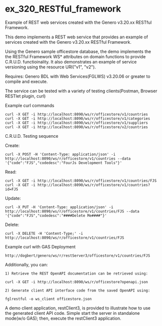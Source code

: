# ex_320_RESTful_framework
Example of REST web services created with the Genero v3.20.xx RESTful Framework.

This demo implements a REST web service that provides an example of services created with the Genero v3.20.xx RESTful Framework.

Using the Genero sample officestore database, the demo implements the the RESTful Framework WS* attributes on domain functions to provide C.R.U.D. functioinality.  It also demonstrates an example of service versioning using the resource URI("v1", "v2").

Requires: Genero BDL with Web Services(FGLWS) v3.20.06 or greater to compile and execute.

The service can be tested with a variety of testing clients(Postman, Browser RESTlet plugin, curl)

Example curl commands

    curl -X GET -i http://localhost:8090/ws/r/officestore/v1/countries
    curl -X GET -i http://localhost:8090/ws/r/officestore/v1/categories
    curl -X GET -i http://localhost:8090/ws/r/officestore/v1/suppliers
    curl -X GET -i http://localhost:8090/ws/r/officestore/v2/countries


C.R.U.D. Testing sequence

  Create:
    
    curl -X POST -H 'Content-Type: application/json' -i http://localhost:8090/ws/r/officestore/v1/countries --data '{"code":"FJS","codedesc":"FourJs Development Tools"}'
    
  Read:
    
    curl -X GET -i http://localhost:8090/ws/r/officestore/v1/countries/FJS
    curl -X GET -i http://localhost:8090/ws/r/officestore/v1/countries?id=FJS
    
  Update:
    
    curl -X PUT -H 'Content-Type: application/json' -i http://localhost:8090/ws/r/officestore/v1/countries/FJS --data '{"code":"FJS","codedesc":"####Delete Me####"}'
    
  Delete:
    
    curl -X DELETE -H 'Content-Type;' -i http://localhost:8090/ws/r/officestore/v1/countries/FJS

Example curl with GAS Deployment
    
    http://dogbert/genero/ws/r/restServer3/officestore/v1/countries/FJS
    
    
Additionally, you can:

    1) Retrieve the REST OpenAPI documentation can be retrieved using:
        
    curl -X GET -i http://localhost:8090/ws/r/officestore?openapi.json
    
    2) Generate client API interface code from the saved OpenAPI using:
    
    fglrestful -o ws_client officestore.json
    
A demo client application, restClient3, is provided to illustrate how to use the generated client API code.  Simple start the server in standalone mode(w/o GAS); then, execute the restClient3 application.

